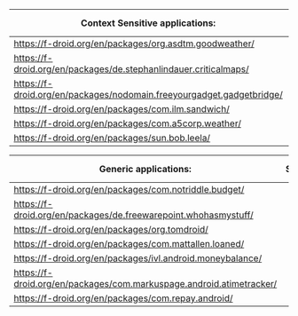 | Context Sensitive applications: | Status | Assigned to | Comments |
| --------------------------------| ------ | ----------- | -------- |
| https://f-droid.org/en/packages/org.asdtm.goodweather/ |
| https://f-droid.org/en/packages/de.stephanlindauer.criticalmaps/ |
| https://f-droid.org/en/packages/nodomain.freeyourgadget.gadgetbridge/|
| https://f-droid.org/en/packages/com.ilm.sandwich/ |
| https://f-droid.org/en/packages/com.a5corp.weather/ |
| https://f-droid.org/en/packages/sun.bob.leela/ |


| Generic applications: | Status | Assigned to | Comments |
| --------------------------------| ------ | ----------- | -------- |
| https://f-droid.org/en/packages/com.notriddle.budget/ |
| https://f-droid.org/en/packages/de.freewarepoint.whohasmystuff/ |
| https://f-droid.org/en/packages/org.tomdroid/ |
| https://f-droid.org/en/packages/com.mattallen.loaned/ |
| https://f-droid.org/en/packages/ivl.android.moneybalance/ |
| https://f-droid.org/en/packages/com.markuspage.android.atimetracker/ |
| https://f-droid.org/en/packages/com.repay.android/ |
